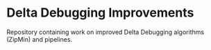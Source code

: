 # Delta Debugging Improvements

Repository containing work on improved Delta Debugging algorithms (ZipMin) and pipelines.